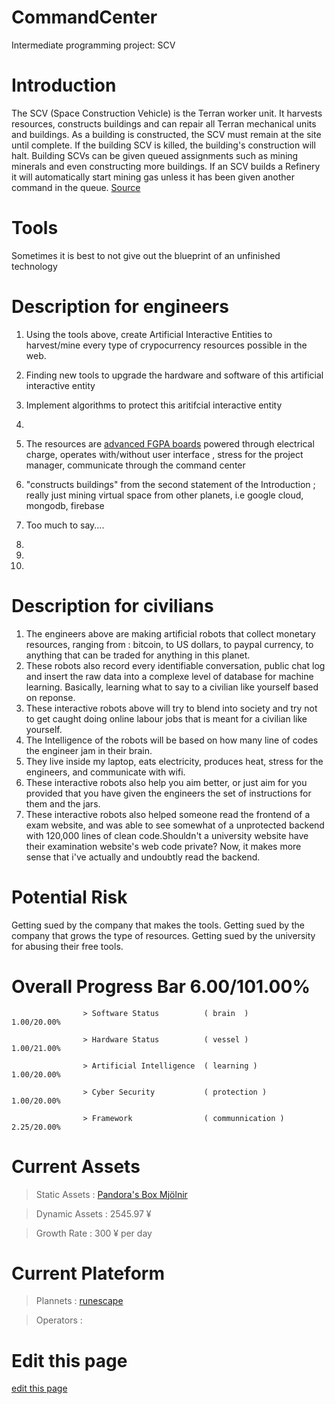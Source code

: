 # CommandCenter
Intermediate programming project:  SCV

# Introduction

The SCV (Space Construction Vehicle) is the Terran worker unit. It harvests resources, constructs buildings and can repair all Terran mechanical units and buildings. As a building is constructed, the SCV must remain at the site until complete. If the building SCV is killed, the building's construction will halt. Building SCVs can be given queued assignments such as mining minerals and even constructing more buildings. If an SCV builds a Refinery it will automatically start mining gas unless it has been given another command in the queue.
<span class="edit-link"><a href="https://liquipedia.net/starcraft2/SCV_(Legacy_of_the_Void)" target="_blank"><i class="fa fa-github"></i> Source</a></span>
                                          

# Tools


Sometimes it is best to not give out the blueprint of an unfinished technology


# Description for engineers

1. Using the tools above, create Artificial Interactive Entities to harvest/mine every type of crypocurrency resources possible in the web.
2. Finding new tools to upgrade the hardware and software of this artificial interactive entity 
3. Implement algorithms to protect this aritifcial interactive entity
4. 
5. The resources are <span class="edit-link"><a href="https://www.youtube.com/watch?v=lixNP2DrupY&ab_channel=GraduateStudies" target="_blank"><i class="fa fa-github"></i>advanced FGPA boards</a> powered through electrical charge, operates with/without user interface , stress for the project manager, communicate through the command center 

7. "constructs buildings" from the second statement of the Introduction ; really just mining virtual space from other planets, i.e google cloud, mongodb, firebase
8. Too much to say....
9. 
56.
10. 

# Description for civilians

1. The engineers above are making artificial robots that collect monetary resources, ranging from : bitcoin, to US dollars, to paypal currency, to anything that can be traded for anything in this planet.
2. These robots also record every identifiable conversation, public chat log and insert the raw data into a complexe level of database for machine learning. Basically, learning what to say to a civilian like yourself based on reponse. 
3. These interactive robots above will try to blend into society and try not to get caught doing online labour jobs that is meant for a civilian like yourself.
4. The Intelligence of the robots will be based on how many line of codes the engineer jam in their brain. 
5. They live inside my laptop, eats electricity, produces heat, stress for the engineers, and communicate with wifi.
6. These interactive robots also help you aim better, or just aim for you provided that you have given the engineers the set of instructions for them and the jars.
7. These interactive robots also helped someone read the frontend of a exam website, and was able to see somewhat of a unprotected backend with 120,000 lines of clean code.Shouldn't a university website have their examination website's web code private? Now, it makes more sense that i've actually and undoubtly read the backend.

# Potential Risk

Getting sued by the company that makes the tools.
Getting sued by the company that grows the type of resources.
Getting sued by the university for abusing their free tools.

# Overall Progress Bar 6.00/101.00%

                    > Software Status          ( brain  )                 1.00/20.00% 
   
                    > Hardware Status          ( vessel )                 1.00/21.00%
  
                    > Artificial Intelligence  ( learning )               1.00/20.00%
  
                    > Cyber Security           ( protection )             1.00/20.00%
  
                    > Framework                ( communnication )         2.25/20.00%
  
# Current Assets
  
  > Static Assets  : <span class="edit-link"><a href="https://www.asus.com/ca-en/Laptops/ROG-GL553VD/specifications/" target="_blank"><i class="fa fa-github"></i> Pandora's Box  </a>
  <span class="edit-link"><a href="https://rog.asus.com/ca-en/laptops/rog-strix/rog-strix-scar-iii-g531-series/spec/" target="_blank"><i class="fa fa-github"></i> Mjölnir  </a>
  
  > Dynamic Assets : 2545.97 ¥
  
  > Growth Rate    : 300 ¥ per day
  
# Current Plateform 

  > Plannets       : [runescape](https://github.com/ai-gorithm-js/CommandCenter/tree/main/planets/runescape) 
  
  > Operators      : 
  
# Edit this page


<span class="edit-link"><a href="https://github.com/ai-gorithm-js/CommandCenter/edit/main/README.md" target="_blank"><i class="fa fa-github"></i> edit this page</a></span>
